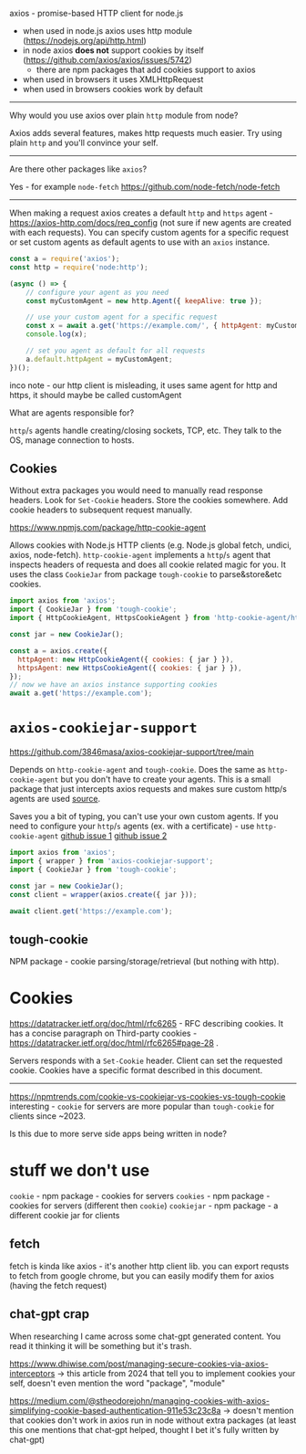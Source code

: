 axios - promise-based HTTP client for node.js
- when used in node.js axios uses http module (https://nodejs.org/api/http.html)
- in node axios __does not__ support cookies by itself (https://github.com/axios/axios/issues/5742)
  - there are npm packages that add cookies support to axios
- when used in browsers it uses XMLHttpRequest
- when used in browsers cookies work by default

---

Why would you use axios over plain `http` module from node?

Axios adds several features, makes http requests much easier. Try using plain `http` and you'll convince your self.

---

Are there other packages like `axios`?

Yes - for example `node-fetch` https://github.com/node-fetch/node-fetch

---

When making a request axios creates a default `http` and `https` agent - https://axios-http.com/docs/req_config (not sure if new agents are created with each requests). You can specify custom agents for a specific request or set custom agents as default agents to use with an `axios` instance.
```js
const a = require('axios');
const http = require('node:http');

(async () => {
    // configure your agent as you need
    const myCustomAgent = new http.Agent({ keepAlive: true });

    // use your custom agent for a specific request
    const x = await a.get('https://example.com/', { httpAgent: myCustomAgent });
    console.log(x);

    // set you agent as default for all requests
    a.default.httpAgent = myCustomAgent;
})();

```

inco note - our http client is misleading, it uses same agent for http and https, it should maybe be called customAgent

What are agents responsible for?

`http`/`s` agents handle creating/closing sockets, TCP, etc. They talk to the OS, manage connection to hosts.



## Cookies

Without extra packages you would need to manually read response headers. Look for `Set-Cookie` headers. Store the cookies somewhere. Add cookie headers to subsequent request manually.


https://www.npmjs.com/package/http-cookie-agent

Allows cookies with Node.js HTTP clients (e.g. Node.js global fetch, undici, axios, node-fetch).
`http-cookie-agent` implements a `http`/`s` agent that inspects headers of requesta and does all cookie related magic for you. It uses the class `CookieJar` from package `tough-cookie` to parse&store&etc cookies.



```js
import axios from 'axios';
import { CookieJar } from 'tough-cookie';
import { HttpCookieAgent, HttpsCookieAgent } from 'http-cookie-agent/http';

const jar = new CookieJar();

const a = axios.create({
  httpAgent: new HttpCookieAgent({ cookies: { jar } }),
  httpsAgent: new HttpsCookieAgent({ cookies: { jar } }),
});
// now we have an axios instance supporting cookies
await a.get('https://example.com');
```

# `axios-cookiejar-support`

https://github.com/3846masa/axios-cookiejar-support/tree/main

Depends on `http-cookie-agent` and `tough-cookie`.
Does the same as `http-cookie-agent` but you don't have to create your agents. This is a small package that just intercepts axios requests and makes sure custom http/s agents are used [source](https://github.com/3846masa/axios-cookiejar-support/blob/main/src/index.ts).

Saves you a bit of typing, you can't use your own custom agents. If you need to configure your `http`/`s` agents (ex. with a certificate) - use `http-cookie-agent` [github issue 1](https://github.com/3846masa/axios-cookiejar-support/issues/431) [github issue 2](https://github.com/3846masa/axios-cookiejar-support/issues/426)


```js
import axios from 'axios';
import { wrapper } from 'axios-cookiejar-support';
import { CookieJar } from 'tough-cookie';

const jar = new CookieJar();
const client = wrapper(axios.create({ jar }));

await client.get('https://example.com');
```

## tough-cookie
NPM package - cookie parsing/storage/retrieval (but nothing with http).

# Cookies
https://datatracker.ietf.org/doc/html/rfc6265 - RFC describing cookies.
It has a concise paragraph on Third-party cookies - https://datatracker.ietf.org/doc/html/rfc6265#page-28 .

Servers responds with a `Set-Cookie` header. Client can set the requested cookie. Cookies have a specific format described in this document.


---
https://npmtrends.com/cookie-vs-cookiejar-vs-cookies-vs-tough-cookie
interesting - `cookie` for servers are more popular than `tough-cookie` for clients since ~2023.

Is this due to more serve side apps being written in node?

# stuff we don't use
`cookie` - npm package - cookies for servers
`cookies` - npm package - cookies for servers (different then `cookie`)
`cookiejar` - npm package - a different cookie jar for clients

## fetch
fetch is kinda like axios - it's another http client lib.
you can export requsts to fetch from google chrome, but you can easily modify them for axios (having the fetch request)

## chat-gpt crap
When researching I came across some chat-gpt generated content.
You read it thinking it will be something but it's trash.

https://www.dhiwise.com/post/managing-secure-cookies-via-axios-interceptors
-> this article from 2024 that tell you to implement cookies your self, doesn't even mention the word "package", "module"

https://medium.com/@stheodorejohn/managing-cookies-with-axios-simplifying-cookie-based-authentication-911e53c23c8a
-> doesn't mention that cookies don't work in axios run in node without extra packages
    (at least this one mentions that chat-gpt helped, thought I bet it's fully written by chat-gpt)
